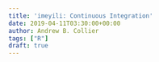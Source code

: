```yaml
---
title: 'imeyili: Continuous Integration'
date: 2019-04-11T03:30:00+00:00
author: Andrew B. Collier
tags: ["R"]
draft: true
---
```


